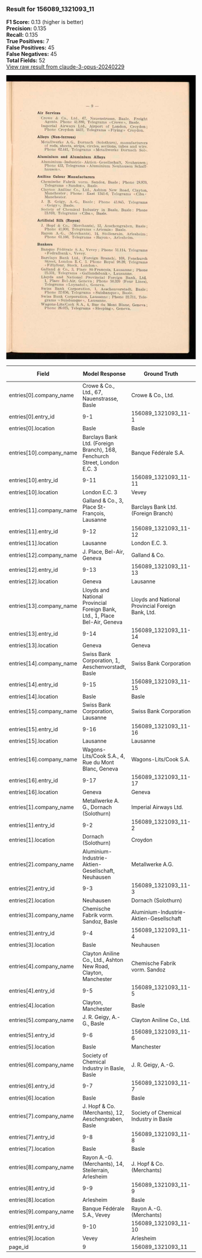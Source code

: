 ### Result for 156089_1321093_11
**F1 Score:** 0.13 (higher is better)<br>**Precision:** 0.135<br>**Recall:** 0.135<br>**True Positives:** 7<br>**False Positives:** 45<br>**False Negatives:** 45<br>**Total Fields:** 52<br>[View raw result from claude-3-opus-20240229](https://github.com/RISE-UNIBAS/humanities_data_benchmark/blob/main/results/2025-10-28/T0371/request_T0371_156089_1321093_11.json)

<img src="https://github.com/RISE-UNIBAS/humanities_data_benchmark/blob/main/benchmarks/company_lists/images/156089_1321093_11.jpg?raw=true" alt="156089_1321093_11" width="600px">

| Field | Model Response | Ground Truth | Fuzzy Score | Match |
|-------|----------------|--------------|-------------|-------|
| entries[0].company_name | Crowe & Co., Ltd., 67, Nauenstrasse, Basle | Crowe & Co., Ltd. | 0.576 | ❌ |
| entries[0].entry_id | 9-1 | 156089_1321093_11-1 | 0.273 | ❌ |
| entries[0].location | Basle | Basle | 1.000 | ✅ |
| entries[10].company_name | Barclays Bank Ltd. (Foreign Branch), 168, Fenchurch Street, London E.C. 3 | Banque Fédérale S.A. | 0.258 | ❌ |
| entries[10].entry_id | 9-11 | 156089_1321093_11-11 | 0.333 | ❌ |
| entries[10].location | London E.C. 3 | Vevey | 0.000 | ❌ |
| entries[11].company_name | Galland & Co., 3, Place St-François, Lausanne | Barclays Bank Ltd. (Foreign Branch) | 0.325 | ❌ |
| entries[11].entry_id | 9-12 | 156089_1321093_11-12 | 0.333 | ❌ |
| entries[11].location | Lausanne | London E.C. 3. | 0.273 | ❌ |
| entries[12].company_name | J. Place, Bel-Air, Geneva | Galland & Co. | 0.211 | ❌ |
| entries[12].entry_id | 9-13 | 156089_1321093_11-13 | 0.333 | ❌ |
| entries[12].location | Geneva | Lausanne | 0.286 | ❌ |
| entries[13].company_name | Lloyds and National Provincial Foreign Bank, Ltd., 1, Place Bel-Air, Geneva | Lloyds and National Provincial Foreign Bank, Ltd. | 0.790 | ❌ |
| entries[13].entry_id | 9-14 | 156089_1321093_11-14 | 0.333 | ❌ |
| entries[13].location | Geneva | Geneva | 1.000 | ✅ |
| entries[14].company_name | Swiss Bank Corporation, 1, Aeschenvorstadt, Basle | Swiss Bank Corporation | 0.620 | ❌ |
| entries[14].entry_id | 9-15 | 156089_1321093_11-15 | 0.333 | ❌ |
| entries[14].location | Basle | Basle | 1.000 | ✅ |
| entries[15].company_name | Swiss Bank Corporation, Lausanne | Swiss Bank Corporation | 0.815 | ❌ |
| entries[15].entry_id | 9-16 | 156089_1321093_11-16 | 0.333 | ❌ |
| entries[15].location | Lausanne | Lausanne | 1.000 | ✅ |
| entries[16].company_name | Wagons-Lits/Cook S.A., 4, Rue du Mont Blanc, Geneva | Wagons-Lits/Cook S.A. | 0.583 | ❌ |
| entries[16].entry_id | 9-17 | 156089_1321093_11-17 | 0.333 | ❌ |
| entries[16].location | Geneva | Geneva | 1.000 | ✅ |
| entries[1].company_name | Metallwerke A. G., Dornach (Solothurn) | Imperial Airways Ltd. | 0.305 | ❌ |
| entries[1].entry_id | 9-2 | 156089_1321093_11-2 | 0.273 | ❌ |
| entries[1].location | Dornach (Solothurn) | Croydon | 0.308 | ❌ |
| entries[2].company_name | Aluminium-Industrie-Aktien-Gesellschaft, Neuhausen | Metallwerke A.G. | 0.182 | ❌ |
| entries[2].entry_id | 9-3 | 156089_1321093_11-3 | 0.273 | ❌ |
| entries[2].location | Neuhausen | Dornach (Solothurn) | 0.214 | ❌ |
| entries[3].company_name | Chemische Fabrik vorm. Sandoz, Basle | Aluminium-Industrie-Aktien-Gesellschaft | 0.240 | ❌ |
| entries[3].entry_id | 9-4 | 156089_1321093_11-4 | 0.273 | ❌ |
| entries[3].location | Basle | Neuhausen | 0.429 | ❌ |
| entries[4].company_name | Clayton Aniline Co., Ltd., Ashton New Road, Clayton, Manchester | Chemische Fabrik vorm. Sandoz | 0.261 | ❌ |
| entries[4].entry_id | 9-5 | 156089_1321093_11-5 | 0.273 | ❌ |
| entries[4].location | Clayton, Manchester | Basle | 0.250 | ❌ |
| entries[5].company_name | J. R. Geigy, A.-G., Basle | Clayton Aniline Co., Ltd. | 0.240 | ❌ |
| entries[5].entry_id | 9-6 | 156089_1321093_11-6 | 0.273 | ❌ |
| entries[5].location | Basle | Manchester | 0.400 | ❌ |
| entries[6].company_name | Society of Chemical Industry in Basle, Basle | J. R. Geigy, A.-G. | 0.226 | ❌ |
| entries[6].entry_id | 9-7 | 156089_1321093_11-7 | 0.273 | ❌ |
| entries[6].location | Basle | Basle | 1.000 | ✅ |
| entries[7].company_name | J. Hopf & Co. (Merchants), 12, Aeschengraben, Basle | Society of Chemical Industry in Basle | 0.409 | ❌ |
| entries[7].entry_id | 9-8 | 156089_1321093_11-8 | 0.273 | ❌ |
| entries[7].location | Basle | Basle | 1.000 | ✅ |
| entries[8].company_name | Rayon A.-G. (Merchants), 14, Steilerrain, Arlesheim | J. Hopf & Co. (Merchants) | 0.395 | ❌ |
| entries[8].entry_id | 9-9 | 156089_1321093_11-9 | 0.273 | ❌ |
| entries[8].location | Arlesheim | Basle | 0.286 | ❌ |
| entries[9].company_name | Banque Fédérale S.A., Vevey | Rayon A.-G. (Merchants) | 0.280 | ❌ |
| entries[9].entry_id | 9-10 | 156089_1321093_11-10 | 0.333 | ❌ |
| entries[9].location | Vevey | Arlesheim | 0.286 | ❌ |
| page_id | 9 | 156089_1321093_11 | 0.111 | ❌ |
